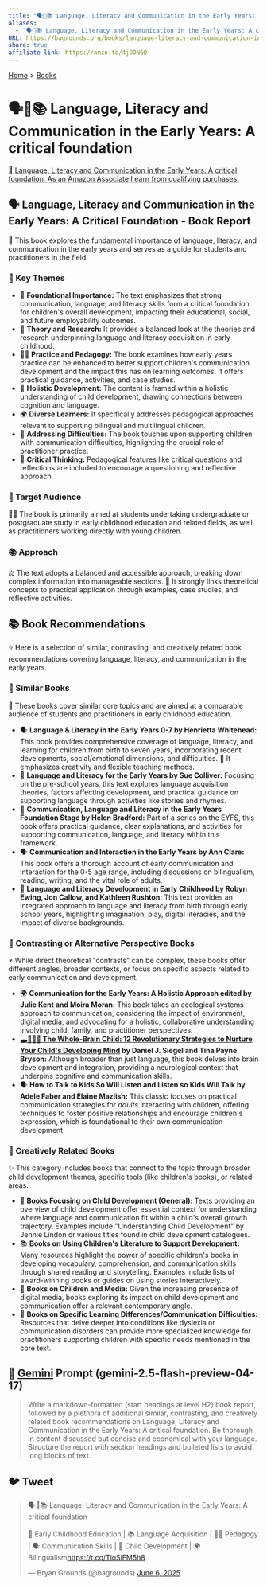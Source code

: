 ```yaml
---
title: "🗣️👶📚 Language, Literacy and Communication in the Early Years: A critical foundation"
aliases:
  - "🗣️👶📚 Language, Literacy and Communication in the Early Years: A critical foundation"
URL: https://bagrounds.org/books/language-literacy-and-communication-in-the-early-years-a-critical-foundation
share: true
affiliate link: https://amzn.to/4jDDN6Q
---
```

[Home](../index.md) > [Books](./index.md)  
# 🗣️👶📚 Language, Literacy and Communication in the Early Years: A critical foundation  
[🛒 Language, Literacy and Communication in the Early Years: A critical foundation. As an Amazon Associate I earn from qualifying purchases.](https://amzn.to/4jDDN6Q)  
  
## 🗣️ Language, Literacy and Communication in the Early Years: A Critical Foundation - Book Report  
  
📖 This book explores the fundamental importance of language, literacy, and communication in the early years and serves as a guide for students and practitioners in the field.  
  
### 🔑 Key Themes  
  
* 🌱 **Foundational Importance:** The text emphasizes that strong communication, language, and literacy skills form a critical foundation for children's overall development, impacting their educational, social, and future employability outcomes.  
* 🧠 **Theory and Research:** It provides a balanced look at the theories and research underpinning language and literacy acquisition in early childhood.  
* 🧑‍🏫 **Practice and Pedagogy:** The book examines how early years practice can be enhanced to better support children's communication development and the impact this has on learning outcomes. It offers practical guidance, activities, and case studies.  
* 👶 **Holistic Development:** The content is framed within a holistic understanding of child development, drawing connections between cognition and language.  
* 🌍 **Diverse Learners:** It specifically addresses pedagogical approaches relevant to supporting bilingual and multilingual children.  
* 💬 **Addressing Difficulties:** The book touches upon supporting children with communication difficulties, highlighting the crucial role of practitioner practice.  
* 🤔 **Critical Thinking:** Pedagogical features like critical questions and reflections are included to encourage a questioning and reflective approach.  
  
### 🎯 Target Audience  
  
👩‍🎓 The book is primarily aimed at students undertaking undergraduate or postgraduate study in early childhood education and related fields, as well as practitioners working directly with young children.  
  
### 📚 Approach  
  
⚖️ The text adopts a balanced and accessible approach, breaking down complex information into manageable sections. 🔗 It strongly links theoretical concepts to practical application through examples, case studies, and reflective activities.  
  
## 📚 Book Recommendations  
  
⭐ Here is a selection of similar, contrasting, and creatively related book recommendations covering language, literacy, and communication in the early years.  
  
### 👯 Similar Books  
  
🤝 These books cover similar core topics and are aimed at a comparable audience of students and practitioners in early childhood education.  
  
* 🗣️ **Language & Literacy in the Early Years 0-7 by Henrietta Whitehead:** This book provides comprehensive coverage of language, literacy, and learning for children from birth to seven years, incorporating recent developments, social/emotional dimensions, and difficulties. 🎨 It emphasizes creativity and flexible teaching methods.  
* 📖 **Language and Literacy for the Early Years by Sue Colliver:** Focusing on the pre-school years, this text explores language acquisition theories, factors affecting development, and practical guidance on supporting language through activities like stories and rhymes.  
* 💬 **Communication, Language and Literacy in the Early Years Foundation Stage by Helen Bradford:** Part of a series on the EYFS, this book offers practical guidance, clear explanations, and activities for supporting communication, language, and literacy within this framework.  
* 🗣️ **Communication and Interaction in the Early Years by Ann Clare:** This book offers a thorough account of early communication and interaction for the 0-5 age range, including discussions on bilingualism, reading, writing, and the vital role of adults.  
* 🌱 **Language and Literacy Development in Early Childhood by Robyn Ewing, Jon Callow, and Kathleen Rushton:** This text provides an integrated approach to language and literacy from birth through early school years, highlighting imagination, play, digital literacies, and the impact of diverse backgrounds.  
  
### 🔄 Contrasting or Alternative Perspective Books  
  
≠ While direct theoretical "contrasts" can be complex, these books offer different angles, broader contexts, or focus on specific aspects related to early communication and development.  
  
* 🌍 **Communication for the Early Years: A Holistic Approach edited by Julie Kent and Moira Moran:** This book takes an ecological systems approach to communication, considering the impact of environment, digital media, and advocating for a holistic, collaborative understanding involving child, family, and practitioner perspectives.  
* **[🕳️🧠👶🏽 The Whole-Brain Child: 12 Revolutionary Strategies to Nurture Your Child's Developing Mind](./the-whole-brain-child.md) by Daniel J. Siegel and Tina Payne Bryson:** Although broader than just language, this book delves into brain development and integration, providing a neurological context that underpins cognitive and communication skills.  
* 🗣️ **How to Talk to Kids So Will Listen and Listen so Kids Will Talk by Adele Faber and Elaine Mazlish:** This classic focuses on practical communication strategies for *adults* interacting with children, offering techniques to foster positive relationships and encourage children's expression, which is foundational to their own communication development.  
  
### 🎨 Creatively Related Books  
  
✨ This category includes books that connect to the topic through broader child development themes, specific tools (like children's books), or related areas.  
  
* 👶 **Books Focusing on Child Development (General):** Texts providing an overview of child development offer essential context for understanding where language and communication fit within a child's overall growth trajectory. Examples include "Understanding Child Development" by Jennie Lindon or various titles found in child development catalogues.  
* 📚 **Books on Using Children's Literature to Support Development:** Many resources highlight the power of specific children's books in developing vocabulary, comprehension, and communication skills through shared reading and storytelling. Examples include lists of award-winning books or guides on using stories interactively.  
* 📱 **Books on Children and Media:** Given the increasing presence of digital media, books exploring its impact on child development and communication offer a relevant contemporary angle.  
* 🧩 **Books on Specific Learning Differences/Communication Difficulties:** Resources that delve deeper into conditions like dyslexia or communication disorders can provide more specialized knowledge for practitioners supporting children with specific needs mentioned in the core text.  
  
## 💬 [Gemini](../software/gemini.md) Prompt (gemini-2.5-flash-preview-04-17)  
> Write a markdown-formatted (start headings at level H2) book report, followed by a plethora of additional similar, contrasting, and creatively related book recommendations on Language, Literacy and Communication in the Early Years: A critical foundation. Be thorough in content discussed but concise and economical with your language. Structure the report with section headings and bulleted lists to avoid long blocks of text.  
  
## 🐦 Tweet  
<blockquote class="twitter-tweet" data-theme="dark"><p lang="en" dir="ltr">🗣️👶📚 Language, Literacy and Communication in the Early Years: A critical foundation<br><br>👶 Early Childhood Education | 📚 Language Acquisition | 🧑‍🏫 Pedagogy | 🗣️ Communication Skills | 🧠 Child Development | 🌍 Bilingualism<a href="https://t.co/TioSiFM5h8">https://t.co/TioSiFM5h8</a></p>&mdash; Bryan Grounds (@bagrounds) <a href="https://twitter.com/bagrounds/status/1930876690320052486?ref_src=twsrc%5Etfw">June 6, 2025</a></blockquote> <script async src="https://platform.twitter.com/widgets.js" charset="utf-8"></script>